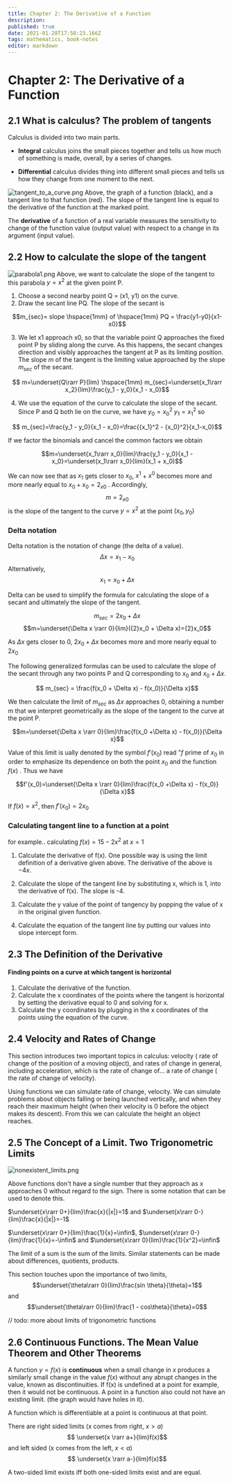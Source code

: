 ```yaml
---
title: Chapter 2: The Derivative of a Function
description: 
published: true
date: 2021-01-28T17:58:23.166Z
tags: mathematics, book-notes
editor: markdown
---
```


# Chapter 2: The Derivative of a Function

## 2.1 What is calculus? The problem of tangents
Calculus is divided into two main parts.

* **Integral** calculus joins the small pieces together and tells us how much of something is made, overall, by a series of changes.

* **Differential** calculus divides thing into different small pieces and tells us how they change from one moment to the next.

![tangent_to_a_curve.png](/tangent_to_a_curve.png)
Above, the graph of a function (black), and a tangent line to that function (red). The slope of the tangent line is equal to the derivative of the function at the marked point.

The **derivative** of a function of a real variable measures the sensitivity to change of the function value (output value) with respect to a change in its argument (input value).

## 2.2 How to calculate the slope of the tangent

![parabola1.png](/parabola1.png)
Above, we want to calculate the slope of the tangent to this parabola $y=x^2$ at the given point P.

1) Choose a second nearby point Q = (x1, y1) on the curve.
2) Draw the secant line PQ. The slope of the secant is 

$$m_{sec}= slope \hspace{1mm} of \hspace{1mm} PQ = \frac{y1-y0}{x1-x0}$$

3) We let x1 approach x0, so that the variable point Q approaches the fixed point P by sliding along the curve. As this happens, the secant changes direction and visibly approaches the tangent at P as its limiting position. The slope *m* of the tangent is the limiting value approached by the slope $m_{sec}$ of the secant.

$$ m=\underset{Q\rarr P}{lim} \hspace{1mm} m_{sec}=\underset{x_1\rarr x_2}{lim}\frac{y_1 - y_0}{x_1 - x_0}$$   

4) We use the equation of the curve to calculate the slope of the secant. Since P and Q both lie on the curve, we have $y_0={x_0}^2$ $y_1={x_1}^2$ so

$$ m_{sec}=\frac{y_1 - y_0}{x_1 - x_0}=\frac{{x_1}^2 - {x_0}^2}{x_1-x_0}$$   

If we factor the binomials and cancel the common factors we obtain

$$m=\underset{x_1\rarr x_0}{lim}\frac{y_1 - y_0}{x_1 - x_0}=\underset{x_1\rarr x_0}{lim}(x_1 + x_0)$$

We can now see that as $x_1$ gets closer to $x_0$, $x^1$ + $x^0$ becomes more and more nearly equal to $x_0 + x_0 = {2_x}_0$ . Accordingly, 
$$ m= {2_x}_0 $$ 
is the slope of the tangent to the curve $y=x^2$ at the point $(x_0, y_0)$

### Delta notation
Delta notation is the notation of change (the delta of a value).
$$ \Delta x=x_1-x_0$$
Alternatively, 
$$x_1 = x_0 + \Delta x$$

Delta can be used to simplify the formula for calculating the slope of a secant and ultimately the slope of the tangent.

$$m_{sec}=2x_0+\Delta x$$
$$m=\underset{\Delta x \rarr 0}{lim}({2}x_0 + \Delta x)={2}x_0$$

As $\Delta x$ gets closer to 0, ${2}x_0+\Delta x$ becomes more and more nearly equal to ${2}x_0$

The following generalized formulas can be used to calculate the slope of the secant through any two points P and Q corresponding to $x_0$ and $x_0 + \Delta x$. 


$$ m_{sec} = \frac{f(x_0 + \Delta x) - f(x_0)}{\Delta x}$$ 

We then calculate the limit of $m_{sec}$ as $\Delta x$ approaches 0, obtaining a number m that we interpret geometrically as the slope of the tangent to the curve at the point P.

$$m=\underset{\Delta x \rarr 0}{lim}\frac{f(x_0 +\Delta x) - f(x_0)}{\Delta x}$$

Value of this limit is ually denoted by the symbol $f'(x_0)$ read "$f$ prime of $x_0$ in order to emphasize its dependence on both the point $x_0$ and the function $f(x)$ .
Thus we have 

$$f'(x_0)=\underset{\Delta x \rarr 0}{lim}\frac{f(x_0 +\Delta x) - f(x_0)}{\Delta x}$$ 

If $f(x)=x^2$, then $f'(x_0) = {2}x_0$ 


### Calculating tangent line to a function at a point
for example.. calculating 
$f(x)=15-2x^2$ at $x=1$
1) Calculate the derivative of f(x). One possible way is using the limit definition of a derivative given above. The derivative of the above is $-4x$.

2) Calculate the slope of the tangent line by substituting x, which is 1, into the derivative of f(x). The slope is -4.
3) Calculate the y value of the point of tangency by popping the value of x in the original given function.
4) Calculate the equation of the tangent line by putting our values into slope intercept form.

## 2.3 The Definition of the Derivative

#### Finding points on a curve at which tangent is horizontal
1) Calculate the derivative of the function. 
2) Calculate the x coordinates of the points where the tangent is horizontal by setting the derivative equal to 0 and solving for x.
3) Calculate the y coordinates by plugging in the x coordinates of the points using the equation of the curve.

## 2.4 Velocity and Rates of Change

This section introduces two important topics in calculus: velocity ( rate of change of the position of a moving object), and rates of change in general, including acceleration, which is the rate of change of... a rate of change ( the rate of change of velocity).

Using functions we can simulate rate of change, velocity. We can simulate problems about objects falling or being launched vertically, and when they reach their maximum height (when their velocity is 0 before the object makes its descent). From this we can calculate the height an object reaches.

## 2.5 The Concept of a Limit. Two Trigonometric Limits

![nonexistent_limits.png](/nonexistent_limits.png)

Above functions don't have a single number that they approach as x approaches 0 without regard to the sign. There is some notation that can be used to denote this.

$\underset{x\rarr 0+}{lim}\frac{x}{|x|}=1$ and $\underset{x\rarr 0-}{lim}\frac{x}{|x|}=-1$

$\underset{x\rarr 0+}{lim}\frac{1}{x}=\infin$, $\underset{x\rarr 0-}{lim}\frac{1}{x}=-\infin$ and $\underset{x\rarr 0}{lim}\frac{1}{x^2}=\infin$

The limit of a sum is the sum of the limits. Similar statements can be made about differences, quotients, products. 

This section touches upon the importance of two limits, 
$$\underset{\theta\rarr 0}{lim}\frac{sin \theta}{\theta}=1$$
and 
$$\underset{\theta\rarr 0}{lim}\frac{1 - cos\theta}{\theta}=0$$

// todo: more about limits of trigonometric functions

## 2.6 Continuous Functions. The Mean Value Theorem and Other Theorems
A function $y=f(x)$ is **continuous** when a small change in $x$ produces a similarly small change in the value $f(x)$ without any abrupt changes in the value, known as discontinuities. If f(x) is undefined at a point for example, then it would not be continuous. A point in a function also could not have an existing limit. (the graph would have holes in it). 

A function which is differentiable at a point is continuous at that point.

There are right sided limits (x comes from right, $x>a$)
$$ \underset{x \rarr a+}{lim}f(x)$$
and left sided (x comes from the left, $x<a$)
$$ \underset{x \rarr a-}{lim}f(x)$$

A two-sided limit exists iff both one-sided limits exist and are equal.

